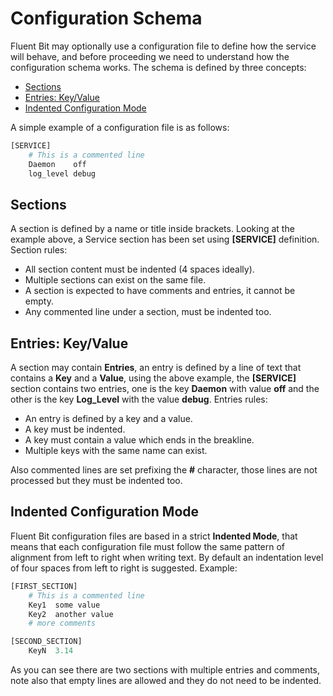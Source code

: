 # Configuration Schema

Fluent Bit may optionally use a configuration file to define how the service will behave, and before proceeding we need to understand how the configuration schema works. The schema is defined by three concepts:

* [Sections](schema.md#sections)
* [Entries: Key/Value](schema.md#entries_kv)
* [Indented Configuration Mode](schema.md#indented_mode)

A simple example of a configuration file is as follows:

```python
[SERVICE]
    # This is a commented line
    Daemon    off
    log_level debug
```

## Sections <a id="sections"></a>

A section is defined by a name or title inside brackets. Looking at the example above, a Service section has been set using **\[SERVICE\]** definition. Section rules:

* All section content must be indented \(4 spaces ideally\).
* Multiple sections can exist on the same file.
* A section is expected to have comments and entries, it cannot be empty.
* Any commented line under a section, must be indented too.

## Entries: Key/Value <a id="entries_kv"></a>

A section may contain **Entries**, an entry is defined by a line of text that contains a **Key** and a **Value**, using the above example, the **\[SERVICE\]** section contains two entries, one is the key **Daemon** with value **off** and the other is the key **Log\_Level** with the value **debug**. Entries rules:

* An entry is defined by a key and a value.
* A key must be indented.
* A key must contain a value which ends in the breakline.
* Multiple keys with the same name can exist.

Also commented lines are set prefixing the **\#** character, those lines are not processed but they must be indented too.

## Indented Configuration Mode <a id="indented_mode"></a>

Fluent Bit configuration files are based in a strict **Indented Mode**, that means that each configuration file must follow the same pattern of alignment from left to right when writing text. By default an indentation level of four spaces from left to right is suggested. Example:

```python
[FIRST_SECTION]
    # This is a commented line
    Key1  some value
    Key2  another value
    # more comments

[SECOND_SECTION]
    KeyN  3.14
```

As you can see there are two sections with multiple entries and comments, note also that empty lines are allowed and they do not need to be indented.

